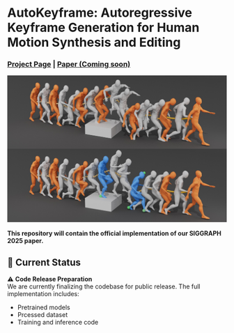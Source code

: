 # AutoKeyframe: Autoregressive Keyframe Generation for Human Motion Synthesis and Editing

### [Project Page](https://cr7st.github.io/AutoKeyframe.github.io/) | [Paper (Coming soon)]()

![teaser](assets/representative.jpg)

**This repository will contain the official implementation of our SIGGRAPH 2025 paper.**

## 📌 Current Status
⚠️ **Code Release Preparation**  
We are currently finalizing the codebase for public release. The full implementation includes:
- Pretrained models
- Prcessed dataset
- Training and inference code